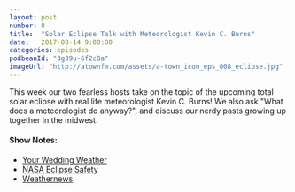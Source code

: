 ```yaml
---
layout: post
number: 8
title:  "Solar Eclipse Talk with Meteorologist Kevin C. Burns"
date:   2017-08-14 9:00:00
categories: episodes
podbeanId: "3g39u-6f2c8a"
imageUrl: "http://atownfm.com/assets/a-town_icon_eps_008_eclipse.jpg"
---
```


This week our two fearless hosts take on the topic of the upcoming total solar eclipse with real life meteorologist Kevin C. Burns!  We also ask "What does a meteorologist do anyway?", and discuss our nerdy pasts growing up together in the midwest.

<!-- excerpt-end -->

#### Show Notes:
- [Your Wedding Weather](https://www.facebook.com/yourweddingweather/)
- [NASA Eclipse Safety](https://eclipse2017.nasa.gov/safety)
- [Weathernews](https://global.weathernews.com/)